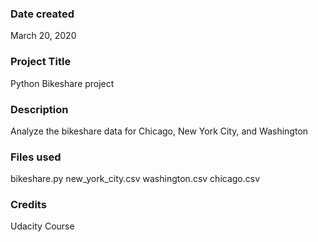 ### Date created
March 20, 2020
### Project Title
Python Bikeshare project
### Description
Analyze the bikeshare data for Chicago, New York City, and Washington
### Files used
bikeshare.py
new_york_city.csv
washington.csv
chicago.csv
### Credits
Udacity Course

